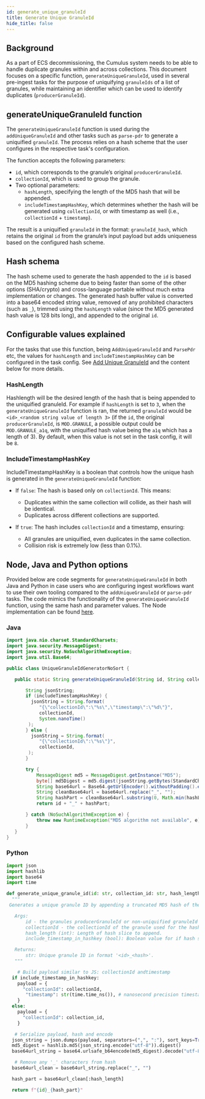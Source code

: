 ```yaml
---
id: generate_unique_granuleId
title: Generate Unique GranuleId
hide_title: false
---
```


## Background

As a part of ECS decommissioning, the Cumulus system needs to be able to handle duplicate granules within and across collections.
This document focuses on a specific function, `generateUniqueGranuleId`, used in several pre-ingest tasks for the purpose of
uniquifying `granuleIds` of a list of granules, while maintaining an identifier which can be used to identify duplicates (`producerGranuleId`).

## generateUniqueGranuleId function

The `generateUniqueGranuleId` function is used during the `addUniqueGranuleId` and other tasks such as `parse-pdr` to generate a uniquified `granuleId`. The process relies on a hash scheme that the user configures in the respective task's configuration.

The function accepts the following parameters:

- `id`, which corresponds to the granule’s original `producerGranuleId`.
- `collectionId`, which is used to group the granule.
- Two optional parameters:
  - `hashLength`, specifying the length of the MD5 hash that will be appended.
  - `includeTimestampHashKey`, which determines whether the hash will be generated using `collectionId`, or with timestamp as well (i.e., `collectionId` + `timestamp`).

The result is a uniquified `granuleId` in the format: `granuleId_hash`, which retains the original `id` from the granule’s input payload but adds uniqueness based on the configured hash scheme.

## Hash schema

The hash scheme used to generate the hash appended to the `id` is based on the MD5 hashing scheme due to being faster than some of the other options (SHA/crypto) and cross-language portable without much extra implementation or changes. The generated hash buffer value is converted into a base64 encoded string value, removed of any prohibited characters (such as `_`), trimmed using the `hashLength` value (since the MD5 generated hash value is 128 bits long), and appended to the original `id`.

## Configurable values explained

For the tasks that use this function, being `AddUniqueGranuleId` and `ParsePdr` etc, the values for `hashLength` and `includeTimestampHashKey` can be
configured in the task config. See [Add Unique GranuleId](../tasks#cumulusadd-unique-granuleId) and the content below for more details.

### HashLength

Hashlength will be the desired length of the hash that is being appended to the uniquified granuleId. For example if `hashLength` is set to `3`, when the
`generateUniqueGranuleId` function is ran, the returned `granuleId` would be `<id>_<random string value of length 3>` (if the `id`, the original `producerGranuleId`, is `MOD.GRANULE`, a possible
output could be `MOD.GRANULE_a1q`, with the uniquified hash value being the `a1q` which has a length of 3). By default, when this value is not set in the task config, it will be `8`.

### IncludeTimestampHashKey

IncludeTimestampHashKey is a boolean that controls how the unique hash is generated in the `generateUniqueGranuleId` function:

- If `false`: The hash is based only on `collectionId`. This means:
  - Duplicates within the same collection will collide, as their hash will be identical.
  - Duplicates across different collections are supported.

- If `true`: The hash includes `collectionId` and a timestamp, ensuring:
  - All granules are uniquified, even duplicates in the same collection.
  - Collision risk is extremely low (less than 0.1%).

## Node, Java and Python options

Provided below are code segments for `generateUniqueGranuleId` in both Java and Python in case users who are configuring ingest workflows want to use their own tooling compared to the `addUniqueGranuleId` or `parse-pdr` tasks. The code mimics the functionality of the `generateUniqueGranuleId` function, using the same hash and parameter values. The Node implementation can be found [here](https://github.com/nasa/cumulus/blob/master/packages/ingest/src/granule.ts).

### Java

``` Java
import java.nio.charset.StandardCharsets;
import java.security.MessageDigest;
import java.security.NoSuchAlgorithmException;
import java.util.Base64;

public class UniqueGranuleIdGeneratorNoSort {

   public static String generateUniqueGranuleId(String id, String collectionId, int hashLength, boolean includeTimestampHashKey) {

       String jsonString;
       if (includeTimestampHashKey) {
         jsonString = String.format(
            "{\"collectionId\":\"%s\",\"timestamp\":\"%d\"}",
            collectionId,
            System.nanoTime()
        );
       } else {
         jsonString = String.format(
            "{\"collectionId\":\"%s\"}",
            collectionId,
        );
       }

       try {
           MessageDigest md5 = MessageDigest.getInstance("MD5");
           byte[] md5Digest = md5.digest(jsonString.getBytes(StandardCharsets.UTF_8));
           String base64url = Base64.getUrlEncoder().withoutPadding().encodeToString(md5Digest);
           String cleanBase64url = base64url.replace("_", "");
           String hashPart = cleanBase64url.substring(0, Math.min(hashLength, cleanBase64url.length()));
           return id + "_" + hashPart;

       } catch (NoSuchAlgorithmException e) {
           throw new RuntimeException("MD5 algorithm not available", e);
       }
   }
}
```

### Python

``` Python
import json
import hashlib
import base64
import time

def generate_unique_granule_id(id: str, collection_id: str, hash_length: int = 8, include_timestamp_in_hashkey: bool = False) -> str:
  """
 Generates a unique granule ID by appending a truncated MD5 hash of the granule object.

   Args:
       id - the granules producerGranuleId or non-uniquified granuleId
       collectionId - the collectionId of the granule used for the hash
       hash_length (int): Length of hash slice to append.
       include_timestamp_in_hashkey (bool): Boolean value for if hash should use timestamp

   Returns:
       str: Unique granule ID in format '<id>_<hash>'.
   """

    # Build payload similar to JS: collectionId andtimestamp
  if include_timestamp_in_hashkey:
    payload = {
      "collectionId": collectionId,
       "timestamp": str(time.time_ns()), # nanosecond precision timestamp
    }
  else:
    payload = {
      "collectionId": collection_id,
    }

   # Serialize payload, hash and encode
  json_string = json.dumps(payload, separators=(",", ":"), sort_keys=True)
  md5_digest = hashlib.md5(json_string.encode("utf-8")).digest()
  base64url_string = base64.urlsafe_b64encode(md5_digest).decode("utf-8")

   # Remove any '_' characters from hash
  base64url_clean = base64url_string.replace("_", "")

  hash_part = base64url_clean[:hash_length]

  return f"{id}_{hash_part}"
```
